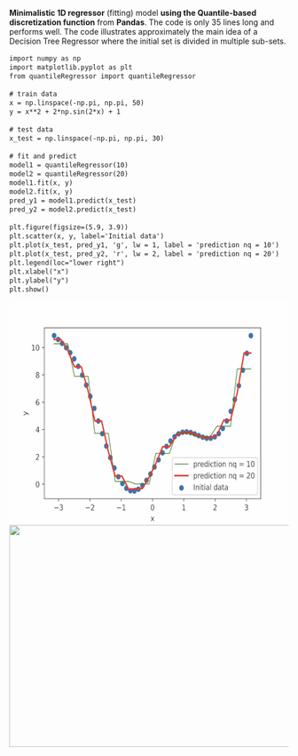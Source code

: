 


**Minimalistic 1D regressor** (fitting) model **using the Quantile-based discretization function** from **Pandas**. The code is only 35 lines long and performs well.
The code illustrates approximately the main idea of a Decision Tree Regressor where the initial set is divided in multiple sub-sets. 

```
import numpy as np
import matplotlib.pyplot as plt
from quantileRegressor import quantileRegressor

# train data
x = np.linspace(-np.pi, np.pi, 50)
y = x**2 + 2*np.sin(2*x) + 1

# test data
x_test = np.linspace(-np.pi, np.pi, 30)

# fit and predict
model1 = quantileRegressor(10)
model2 = quantileRegressor(20)
model1.fit(x, y)
model2.fit(x, y)
pred_y1 = model1.predict(x_test)
pred_y2 = model2.predict(x_test)

plt.figure(figsize=(5.9, 3.9))
plt.scatter(x, y, label='Initial data')
plt.plot(x_test, pred_y1, 'g', lw = 1, label = 'prediction nq = 10')
plt.plot(x_test, pred_y2, 'r', lw = 2, label = 'prediction nq = 20')
plt.legend(loc="lower right")
plt.xlabel("x")
plt.ylabel("y")
plt.show()
```

<img src="figure.png" width="600" height="400">
<img src="video.gif" width="600" height="400">
